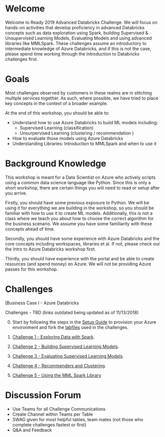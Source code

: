 # Welcome

Welcome to Ready 2019 Advanced Databricks Challenge. We will focus on hands-on activities that develop proficiency in advanced Databricks concepts such as data exploration using Spark, building Supervised & Unsupervised Learning Models, Evaluating Models and using advanced libraries like MMLSpark. These challenges assume an introductory to intermediate knowledge of Azure Databricks, and if this is not the case, please spend time working through the Introduction to Databricks challenges first.

# Goals

Most challenges observed by customers in these realms are in stitching multiple services together. As such, where possible, we have tried to place key concepts in the context of a broader example. 

At the end of this workshop, you should be able to:

- Understand how to use Azure Databricks to build ML models including:
	- Supervised Learning (classification)
  - Unsurpervised Learning (clustering / recommendation )
- How to evaluate those models using Azure Databricks
- Understanding Libraries: Introduction to MMLSpark and when to use it

# Background Knowledge

This workshop is meant for a Data Scientist on Azure who actively scripts using a common data science language like Python. Since this is only a short workshop, there are certain things you will need to read or setup after you arrive.

Firstly, you should have some previous exposure to Python. We will be using it for everything we are building in the workshop, so you should be familiar with how to use it to create ML models. Additionally, this is not a class where we teach you about how to choose the correct algorithm for the business scenario. We assume you have some familiarity with these concepts ahead of time.

Secondly, you should have some experience with Azure Databricks and the core concepts including workspaces, libraries et al. If not, please check out the Intro to Azure Databricks workshop first.

Thirdly, you should have experience with the portal and be able to create resources (and spend money) on Azure. We will not be providing Azure passes for this workshop.

 

# Challenges


[Business Case I - Azure Databricks

Challenges - TBD (links outdated being updated as of 11/13/2018)


0. Start by following the steps in the [Setup Guide](Setup.pdf) to provision your Azure environment and fork the [labfiles](DAT202.3x-databricks.zip) used in the challenges.

1. [Challenge 1 - Exploring Data with Spark](Lab%201%20-%20Exploring%20Data%20with%20Spark.pdf).
2. [Challenge 2 - Building Supervised Learning Models](Lab%202%20-%20Building%20Supervised%20Learning%20Models.pdf).
3. [Challenge 3 - Evaluating Supervised Learning Models](Lab%203%20-%20Evaluating%20Supervised%20Learning%20Models.pdf).
4. [Challenge 4 - Recommenders and Clustering](Lab%204%20-%20Recommenders%20and%20Clustering.pdf). 
5. [Challenge 5 - Using the MML Spark Library](Lab%205%20-%20Using%20the%20MML%20Spark%20Library.pdf)

  



# Discussion Forum

  
  -  Use Teams for all Challenge Communications
  -  Create Channel within Teams per Table
  -  SWAG given for most helpful tables, team mates (not those who complete challenges fastest or first)
  -  Q&A and Feedback 



